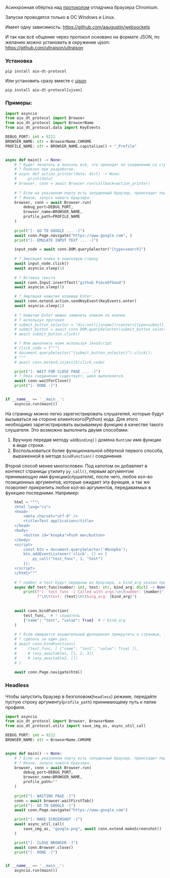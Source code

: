Асинхронная обёртка над [протоколом](https://chromedevtools.github.io/devtools-protocol/) отладчика браузера Chromium.

Запуски проводятся только в ОС Windows и Linux.

Имеет одну зависимость:
https://github.com/aaugustin/websockets

И так как всё общение через протокол основано на формате JSON, по желанию можно установить в окружение ujson:
https://github.com/ultrajson/ultrajson

### Установка
```shell
pip install aio-dt-protocol
```
Или установить сразу вместе с [ujson](https://github.com/ultrajson/ultrajson)
```shell
pip install aio-dt-protocol[ujson]
```

### Примеры:

```python
import asyncio
from aio_dt_protocol import Browser
from aio_dt_protocol import BrowserName
from aio_dt_protocol.data import KeyEvents

DEBUG_PORT: int = 9222
BROWSER_NAME: str = BrowserName.CHROME
PROFILE_NAME: str = BROWSER_NAME.capitalize() + "_Profile"


async def main() -> None:
    # ? Будет печатать в консоль всё, что приходит по соединению со страницей.
    # ? Полезно при разработке.
    # async def action_printer(data: dict) -> None:
    #     print(data)
    # browser, conn = await Browser.run(callback=action_printer)
    
    # ? Если на указанном порту есть запущенный браузер, происходит подключение.
    # ? Иначе, запуск нового браузера.
    browser, conn = await Browser.run(
        debug_port=DEBUG_PORT,
        browser_name=BROWSER_NAME,
        profile_path=PROFILE_NAME
    )
    
    print("[- GO TO GOOGLE ... -]")
    await conn.Page.navigate("https://www.google.com", )
    print("[- EMULATE INPUT TEXT ... -]")

    input_node = await conn.DOM.querySelector("[type=search]")
    
    # ? Эмуляция клика в поисковую строку
    await input_node.click()
    await asyncio.sleep(1)
    
    # ? Вставка текста
    await conn.Input.insertText("github PieceOfGood")
    await asyncio.sleep(1)

    # ? Эмуляция нажатия клавиши Enter
    await conn.extend.action.sendKeyEvent(KeyEvents.enter)
    await asyncio.sleep(1)
    
    # ? Нажатие Enter можно заменить кликом по кнопке
    # ? используя протокол
    # submit_button_selector = "div:not([jsname])>center>[type=submit]:not([jsaction])"
    # submit_button = await conn.DOM.querySelector(submit_button_selector)
    # await submit_button.click()

    # ? Или выполнить клик используя JavaScript
    # click_code = f"""\
    # document.querySelector("{submit_button_selector}").click();
    # """
    # await conn.extend.injectJS(click_code)

    print("[- WAIT FOR CLOSE PAGE ... -]")
    # ? Пока соединение существует, цикл выполняется.
    await conn.waitForClose()
    print("[- DONE -]")


if __name__ == '__main__':
    asyncio.run(main())
```

На страницу можно легко зарегистрировать слушателей, которые будут вызываться на стороне клиентского(Python) кода. Для этого необходимо зарегистрировать вызываемую функцию в качестве такого слушателя. Это возможно выполнить двумя способами:
1. Вручную передав методу `addBinding()` домена `Runtime` имя функции в виде строки.
2. Воспользоваться более функциональной обёрткой первого способа, выраженной в методе `bindFunction()` соединения.

Второй способ менее многословен. Под капотом он добавляет в контекст страницы утилиту `py_call()`, первым аргументом принимающую имя функции(слушателя), после чего, любое кол-во позиционных аргументов, которые ожидает эта функция, а так же позволяет прикрепить любое кол-во аргументов, передаваемых в функцию последними. Например:

```python
    html = """\
    <html lang="ru">
    <head>
        <meta charset="utf-8" />
        <title>Test application</title>
    </head>
    <body>
        <button id="knopka">Push me</button>
    </body>
    <script>
        const btn = document.querySelector('#knopka');
        btn.addEventListener('click', () => {
            py_call("test_func", 1, "test")
        });
    </script>
    </html>"""
    
    # ? number и text будут переданы из браузера, а bind_arg указан при регистрации
    async def test_func(number: int, text: str, bind_arg: dict) -> None:
        print(f"[- test_func -] Called with args:\n\tnumber: {number}"
              f"\n\ttext: {text}\n\tbing_arg: {bind_arg}")
    
    
    await conn.bindFunction(
        test_func,  # ! слушатель
        {"name": "test", "value": True}  # ! bind_arg
    )
    
    # ? Если ожидается внушительный функционал прикрутить к странице, то это можно
    # ? сделать за один раз.
    # await conn.bindFunctions(
    #     (test_func, [ {"name": "test", "value": True} ]),
    #     # (any_awaitable1, [1, 2, 3])
    #     # (any_awaitable2, [])
    # )
    
    await conn.Page.navigate(html)
```
### Headless
Чтобы запустить браузер в безголовом(`headless`) режиме, передайте пустую строку аргументу(`profile_path`) принимающему путь к папке профиля.

```python
import asyncio
from aio_dt_protocol import Browser, BrowserName
from aio_dt_protocol.utils import save_img_as, async_util_call

DEBUG_PORT: int = 9222
BROWSER_NAME: str = BrowserName.CHROME


async def main() -> None:
    # ? Если на указанном порту есть запущенный браузер, происходит подключение.
    # ? Иначе, запуск нового браузера.
    browser, conn = await Browser.run(
        debug_port=DEBUG_PORT,
        browser_name=BROWSER_NAME,
        profile_path=""
    )
    
    print("[- WAITING PAGE -]")
    conn = await browser.waitFirstTab()
    print("[- GO TO GOOGLE -]")
    await conn.Page.navigate("https://www.google.com")

    print("[- MAKE SCREENSHOT -]")
    await async_util_call(
        save_img_as, "google.png", await conn.extend.makeScreenshot()
    )

    print("[- CLOSE BROWSER -]")
    await conn.Browser.close()
    print("[- DONE -]")


if __name__ == '__main__':
    asyncio.run(main())

```